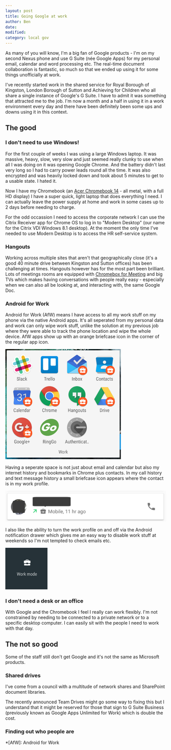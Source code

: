 ```yaml
---
layout: post
title: Going Google at work
author: Ben
date: 
modified: 
category: local gov
---
```

As many of you will know, I'm a big fan of Google products - I'm on my second Nexus phone and use G Suite (née Google Apps) for my personal email, calendar and word processing etc. The real-time document collaboration is fantastic, so much so that we ended up using it for some things unofficially at work.

I've recently started work in the shared service for Royal Borough of Kingston, London Borough of Sutton and Achieving for Children who all share a single instance of Google's G Suite. I have to admit it was something that attracted me to the job. I'm now a month and a half in using it in a work environment every day and there have been definitely been some ups and downs using it in this context.

## The good

### I don't need to use Windows!

For the first couple of weeks I was using a large Windows laptop. It was massive, heavy, slow, very slow and just seemed really clunky to use when all I was doing on it was opening Google Chrome. And the battery didn't last very long so I had to carry power leads round all the time. It was also encrypted and was heavily locked down and took about 5 minutes to get to a usable state. I hated it.

Now I have my Chromebook (an [Acer Chromebook 14](http://us-store.acer.com/chromebook-14-cb3-431-c5fm) - all metal, with a full HD display) I have a super quick, light laptop that does everything I need. I can actually leave the power supply at home and work in some cases up to 2 days before needing to charge.

For the odd occassion I need to access the corporate network I can use the Citrix Receiver app for Chrome OS to log in to "Modern Desktop" (our name for the Citrix VDI Windows 8.1 desktop). At the moment the only time I've needed to use Modern Desktop is to access the HR self-service system.

### Hangouts

Working across multiple sites that aren't that geographically close (it's a good 40 minute drive between Kingston and Sutton offices) has been challenging at times. Hangouts however has for the most part been brilliant. Lots of meetings rooms are equipped with [Chromebox for Meeting](https://enterprise.google.com/chrome/devices/#asus-chromebox-for-meetings) and big TVs which makes having conversations with people really easy - especially when we can also all be looking at, and interacting with, the same Google Doc.

### Android for Work

Android for Work (AfW) means I have access to all my work stuff on my phone via the native Android apps. It's all seperated from my personal data and work can only wipe work stuff, unlike the solution at my previous job where they were able to track the phone location and wipe the whole device. AfW apps show up with an orange briefcase icon in the corner of the regular app icon.

![Screenshot of Android for Work apps](/content/2016/10/android-for-work-apps.jpg "Android for Work apps")

Having a seperate space is not just about email and calendar but also my internet history and bookmarks in Chrome plus contacts. In my call history and text message history a small briefcase icon appears where the contact is in my work profile.

![Screenshot of Android phone dialler](/content/2016/10/android-phone-work.png "Android phone dialler")

I also like the ability to turn the work profile on and off via the Android notification drawer which gives me an easy way to disable work stuff at weekends so I'm not tempted to check emails etc.

![Screenshot of Android for Work control in Android notification drawer](/content/2016/10/android-for-work-control.png "Android for Work control in Android notification drawer")

### I don't need a desk or an office

With Google and the Chromebook I feel I really can work flexibly. I'm not constrained by needing to be connected to a private network or to a specific desktop computer. I can easily sit with the people I need to work with that day.

## The not so good

Some of the staff still don't get Google and it's not the same as Microsoft products.

### Shared drives

I've come from a council with a multitude of network shares and SharePoint document libraries. 

The recently announced Team Drives might go some way to fixing this but I understand that it might be reserved for those that sign to G Suite Business (previously known as Google Apps Unlimited for Work) which is double the cost.



### Finding out who people are



*[AfW]: Android for Work
